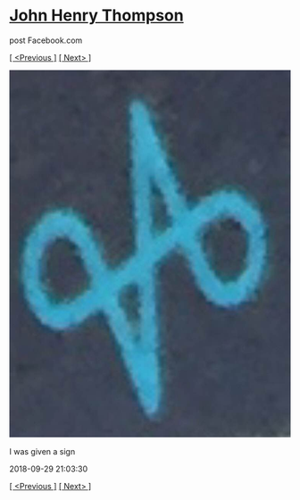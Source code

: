 # [John Henry Thompson](../README.md)
post Facebook.com

[[ <Previous ]](2018-09-29-1.md) [[ Next> ]](2018-09-28-1.md)

[![](../media/2018-09-29/Timeline-Photos-I-was-given-a-sign.jpg)](../README.md)

I was given a sign

2018-09-29 21:03:30

[[ <Previous ]](2018-09-29-1.md) [[ Next> ]](2018-09-28-1.md)